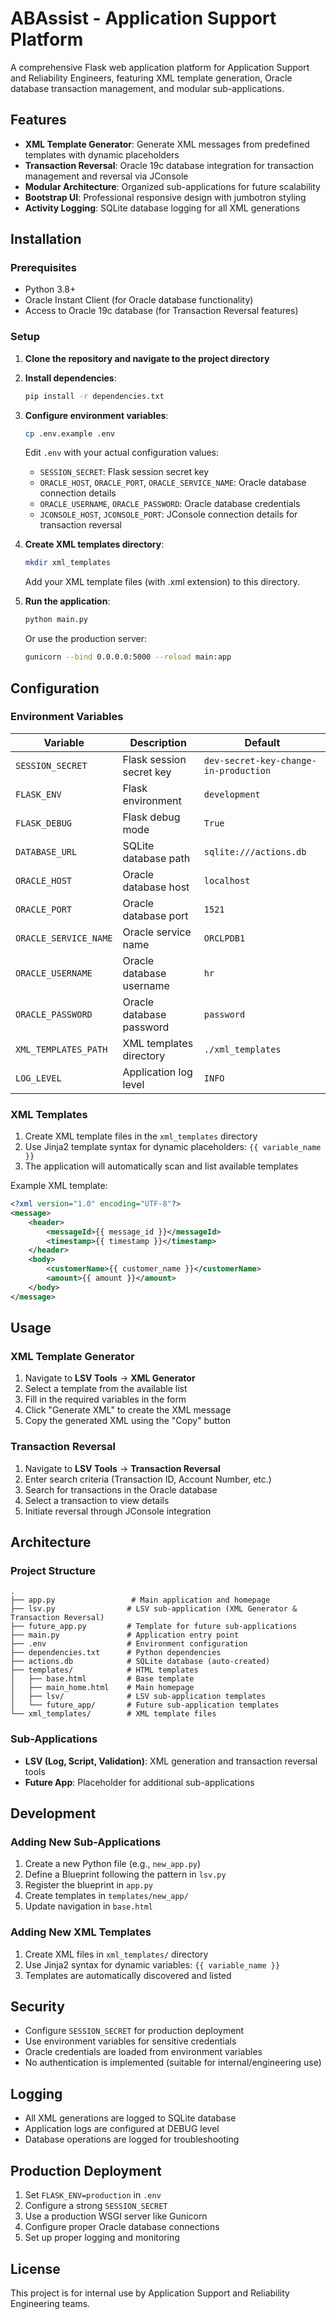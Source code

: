 # ABAssist - Application Support Platform

A comprehensive Flask web application platform for Application Support and Reliability Engineers, featuring XML template generation, Oracle database transaction management, and modular sub-applications.

## Features

- **XML Template Generator**: Generate XML messages from predefined templates with dynamic placeholders
- **Transaction Reversal**: Oracle 19c database integration for transaction management and reversal via JConsole
- **Modular Architecture**: Organized sub-applications for future scalability
- **Bootstrap UI**: Professional responsive design with jumbotron styling
- **Activity Logging**: SQLite database logging for all XML generations

## Installation

### Prerequisites

- Python 3.8+
- Oracle Instant Client (for Oracle database functionality)
- Access to Oracle 19c database (for Transaction Reversal features)

### Setup

1. **Clone the repository and navigate to the project directory**

2. **Install dependencies**:
   ```bash
   pip install -r dependencies.txt
   ```

3. **Configure environment variables**:
   ```bash
   cp .env.example .env
   ```
   Edit `.env` with your actual configuration values:
   - `SESSION_SECRET`: Flask session secret key
   - `ORACLE_HOST`, `ORACLE_PORT`, `ORACLE_SERVICE_NAME`: Oracle database connection details
   - `ORACLE_USERNAME`, `ORACLE_PASSWORD`: Oracle database credentials
   - `JCONSOLE_HOST`, `JCONSOLE_PORT`: JConsole connection details for transaction reversal

4. **Create XML templates directory**:
   ```bash
   mkdir xml_templates
   ```
   Add your XML template files (with .xml extension) to this directory.

5. **Run the application**:
   ```bash
   python main.py
   ```
   Or use the production server:
   ```bash
   gunicorn --bind 0.0.0.0:5000 --reload main:app
   ```

## Configuration

### Environment Variables

| Variable | Description | Default |
|----------|-------------|---------|
| `SESSION_SECRET` | Flask session secret key | `dev-secret-key-change-in-production` |
| `FLASK_ENV` | Flask environment | `development` |
| `FLASK_DEBUG` | Flask debug mode | `True` |
| `DATABASE_URL` | SQLite database path | `sqlite:///actions.db` |
| `ORACLE_HOST` | Oracle database host | `localhost` |
| `ORACLE_PORT` | Oracle database port | `1521` |
| `ORACLE_SERVICE_NAME` | Oracle service name | `ORCLPDB1` |
| `ORACLE_USERNAME` | Oracle database username | `hr` |
| `ORACLE_PASSWORD` | Oracle database password | `password` |
| `XML_TEMPLATES_PATH` | XML templates directory | `./xml_templates` |
| `LOG_LEVEL` | Application log level | `INFO` |

### XML Templates

1. Create XML template files in the `xml_templates` directory
2. Use Jinja2 template syntax for dynamic placeholders: `{{ variable_name }}`
3. The application will automatically scan and list available templates

Example XML template:
```xml
<?xml version="1.0" encoding="UTF-8"?>
<message>
    <header>
        <messageId>{{ message_id }}</messageId>
        <timestamp>{{ timestamp }}</timestamp>
    </header>
    <body>
        <customerName>{{ customer_name }}</customerName>
        <amount>{{ amount }}</amount>
    </body>
</message>
```

## Usage

### XML Template Generator

1. Navigate to **LSV Tools** → **XML Generator**
2. Select a template from the available list
3. Fill in the required variables in the form
4. Click "Generate XML" to create the XML message
5. Copy the generated XML using the "Copy" button

### Transaction Reversal

1. Navigate to **LSV Tools** → **Transaction Reversal**
2. Enter search criteria (Transaction ID, Account Number, etc.)
3. Search for transactions in the Oracle database
4. Select a transaction to view details
5. Initiate reversal through JConsole integration

## Architecture

### Project Structure

```
.
├── app.py                 # Main application and homepage
├── lsv.py                # LSV sub-application (XML Generator & Transaction Reversal)
├── future_app.py         # Template for future sub-applications
├── main.py               # Application entry point
├── .env                  # Environment configuration
├── dependencies.txt      # Python dependencies
├── actions.db            # SQLite database (auto-created)
├── templates/            # HTML templates
│   ├── base.html         # Base template
│   ├── main_home.html    # Main homepage
│   ├── lsv/              # LSV sub-application templates
│   └── future_app/       # Future sub-application templates
└── xml_templates/        # XML template files
```

### Sub-Applications

- **LSV (Log, Script, Validation)**: XML generation and transaction reversal tools
- **Future App**: Placeholder for additional sub-applications

## Development

### Adding New Sub-Applications

1. Create a new Python file (e.g., `new_app.py`)
2. Define a Blueprint following the pattern in `lsv.py`
3. Register the blueprint in `app.py`
4. Create templates in `templates/new_app/`
5. Update navigation in `base.html`

### Adding New XML Templates

1. Create XML files in `xml_templates/` directory
2. Use Jinja2 syntax for dynamic variables: `{{ variable_name }}`
3. Templates are automatically discovered and listed

## Security

- Configure `SESSION_SECRET` for production deployment
- Use environment variables for sensitive credentials
- Oracle credentials are loaded from environment variables
- No authentication is implemented (suitable for internal/engineering use)

## Logging

- All XML generations are logged to SQLite database
- Application logs are configured at DEBUG level
- Database operations are logged for troubleshooting

## Production Deployment

1. Set `FLASK_ENV=production` in `.env`
2. Configure a strong `SESSION_SECRET`
3. Use a production WSGI server like Gunicorn
4. Configure proper Oracle database connections
5. Set up proper logging and monitoring

## License

This project is for internal use by Application Support and Reliability Engineering teams.